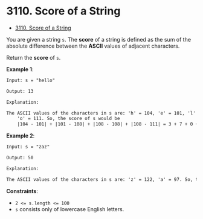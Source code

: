 # 3110. Score of a String

- [3110. Score of a String](#3110-score-of-a-string)

You are given a string `s`. The **score** of a string is defined as the sum of
the absolute difference between the **ASCII** values of adjacent characters.

Return the **score** of `s`.

**Example 1**:

```txt
Input: s = "hello"

Output: 13

Explanation:

The ASCII values of the characters in s are: 'h' = 104, 'e' = 101, 'l' = 108,
    'o' = 111. So, the score of s would be
    |104 - 101| + |101 - 108| + |108 - 108| + |108 - 111| = 3 + 7 + 0 + 3 = 13.
```

**Example 2**:

```txt
Input: s = "zaz"

Output: 50

Explanation:

The ASCII values of the characters in s are: 'z' = 122, 'a' = 97. So, the score of s would be |122 - 97| + |97 - 122| = 25 + 25 = 50.
```

**Constraints**:

- `2 <= s.length <= 100`
- `s` consists only of lowercase English letters.
